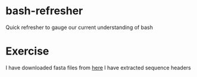 # bash-refresher
Quick refresher to gauge our current understanding of bash
# Exercise 
I have downloaded fasta files from [here](https://raw.githubusercontent.com/kipkurui/IntroductoryLinux/master/Data/nrf1_seq.fa)
I have extracted sequence headers
